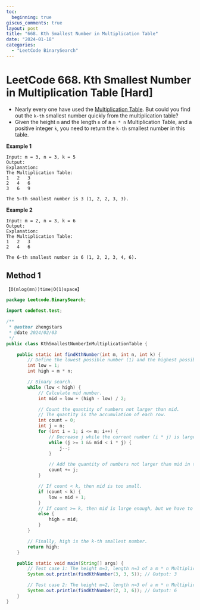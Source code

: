 ```yaml
---
toc:
  beginning: true
giscus_comments: true
layout: post
title: "668. Kth Smallest Number in Multiplication Table"
date: "2024-01-18"
categories:
  - "LeetCode BinarySearch"
---
```


# LeetCode 668. Kth Smallest Number in Multiplication Table [Hard]

- Nearly every one have used the [Multiplication Table](https://en.wikipedia.org/wiki/Multiplication_table). But could you find out the `k-th` smallest number quickly from the multiplication table?
- Given the height `m` and the length `n` of a `m * n` Multiplication Table, and a positive integer `k`, you need to return the `k-th` smallest number in this table.

**Example 1**

```
Input: m = 3, n = 3, k = 5
Output: 
Explanation: 
The Multiplication Table:
1	2	3
2	4	6
3	6	9

The 5-th smallest number is 3 (1, 2, 2, 3, 3).
```

**Example 2**

```
Input: m = 2, n = 3, k = 6
Output: 
Explanation: 
The Multiplication Table:
1	2	3
2	4	6

The 6-th smallest number is 6 (1, 2, 2, 3, 4, 6).
```

## 

## Method 1

```tex
【O(mlog(mn))time∣O(1)space】
```

```java
package Leetcode.BinarySearch;

import codeTest.test;

/**
 * @author zhengstars
 * @date 2024/02/03
 */
public class KthSmallestNumberInMultiplicationTable {

    public static int findKthNumber(int m, int n, int k) {
        // Define the lowest possible number (1) and the highest possible number (m * n).
        int low = 1;
        int high = m * n;

        // Binary search.
        while (low < high) {
            // Calculate mid number.
            int mid = low + (high - low) / 2;

            // Count the quantity of numbers not larger than mid.
            // The quantity is the accumulation of each row.
            int count = 0;
            int j = n;
            for (int i = 1; i <= m; i++) {
                // Decrease j while the current number (i * j) is larger than mid.
                while (j >= 1 && mid < i * j) {
                    j--;
                }

                // Add the quantity of numbers not larger than mid in the i-th row.
                count += j;
            }

            // If count < k, then mid is too small.
            if (count < k) {
                low = mid + 1;
            }
            // If count >= k, then mid is large enough, but we have to continue to try to find a smaller one that meets the condition.
            else {
                high = mid;
            }
        }

        // Finally, high is the k-th smallest number.
        return high;
    }

    public static void main(String[] args) {
        // Test case 1: The height m=3, length n=3 of a m * n Multiplication Table, with a positive integer k=5
        System.out.println(findKthNumber(3, 3, 5)); // Output: 3

        // Test case 2: The height m=2, length n=3 of a m * n Multiplication Table, with a positive integer k=6
        System.out.println(findKthNumber(2, 3, 6)); // Output: 6
    }
}

```

